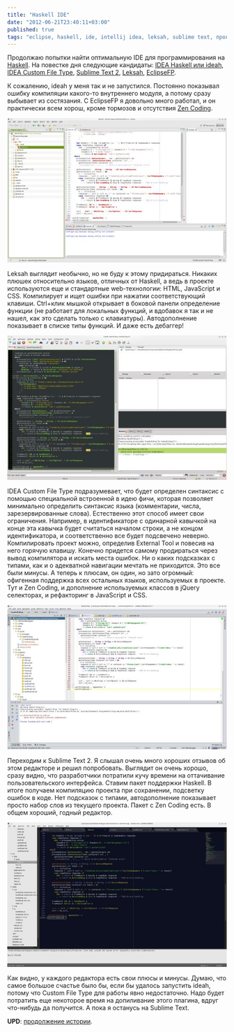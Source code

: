 ```yaml
---
title: "Haskell IDE"
date: "2012-06-21T23:40:11+03:00"
published: true
tags: "eclipse, haskell, ide, intellij idea, leksah, sublime text, программирование"
---
```


Продолжаю попытки найти оптимальную IDE для программирования на [Haskell](http://www.haskell.org/haskellwiki/Haskell).
На повестке дня следующие кандидаты: [IDEA Haskell или ideah](http://code.google.com/p/ideah/),
[IDEA Custom File Type](http://blogs.jetbrains.com/idea/2010/09/custom-file-types-in-intellij-idea/),
[Sublime Text 2](http://www.sublimetext.com/2), [Leksah](http://leksah.org/), [EclipseFP](http://eclipsefp.github.com/).

К сожалению, ideah у меня так и не запустился. Постоянно показывал ошибку компиляции какого-то внутреннего модуля,
а потому сразу выбывает из состязания. С EclipseFP я довольно много работал, и он практически всем хорош,
кроме тормозов и отсутствия [Zen Coding](http://code.google.com/p/zen-coding/).

[![EclipseFP](/images/screenshots/eclipsefp-small.jpg "EclipseFP")](/images/screenshots/eclipsefp.png)

Leksah выглядит необычно, но не буду к этому придираться. Никаких плюшек относительно языков, отличных от Haskell,
а ведь в проекте используются еще и стандартные web-технологии: HTML, JavaScript и CSS. Компилирует и ищет ошибки
при нажатии соответствующий клавиши. Ctrl+клик мышкой открывает в боковой панели определение функции (не работает
для локальных функций, и вдобавок я так и не нашел, как это сделать только с клавиатуры). Автодополнение показывает
в списке типы функций. И даже есть дебаггер!

[![Leksah](/images/screenshots/leksah-small.jpg "Leksah")](/images/screenshots/leksah.png)

IDEA Custom File Type подразумевает, что будет определен синтаксис с помощью специальной встроенной в идею фичи,
которая позволяет минимально определить синтаксис языка (комментарии, числа, зарезервированные слова). Естественно
этот способ имеет свои ограничения. Например, в идентификаторе с одинарной кавычкой на конце эта кавычка будет
считаться началом строки, а не концом идентификатора, и соответственно все будет подсвечено неверно.
Компилировать проект можно, определив External Tool и повесив на него горячую клавишу. Конечно придется самому
продираться через вывод компилятора и искать места ошибок. Ни о каких подсказках с типами, как и о адекватной навигации
мечтать не приходится. Это все были минусы. А теперь к плюсам, он один, но зато огромный: офигенная поддержка всех
остальных языков, используемых в проекте. Тут и Zen Coding, и дополнение используемых классов в jQuery селекторах,
и рефакторинг в JavaScript и CSS.

[![IDEA Custom File Type](/images/screenshots/ideacft-small.jpg "IDEA Custom File Type")](/images/screenshots/ideacft.png)

Переходим к Sublime Text 2. Я слышал очень много хороших отзывов об этом редакторе и решил попробовать. Выглядит он
очень хорошо, сразу видно, что разработчики потратили кучу времени на оттачивание пользовательского интерфейса.
Ставим пакет поддержки Haskell. В итоге получаем компиляцию проекта при сохранении, подсветку ошибок в коде.
Нет подсказок с типами, автодополнение показывает просто набор слов из текущего проекта. Пакет с Zen Coding есть.
В общем хороший, годный редактор.

[![Sublime Text 2](/images/screenshots/sublime-small.jpg "Sublime Text 2")](/images/screenshots/sublime.png)

Как видно, у каждого редактора есть свои плюсы и минусы. Думаю, что самое большое счастье было бы, если бы удалось
запустить ideah, потому что Custom File Type для работы явно недостаточно. Надо будет потратить еще некоторое время
на допиливание этого плагина, вдруг что-нибудь да получится. А пока я останусь на Sublime Text.

**UPD**: [продолжение истории](/post/haskellide2/).